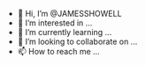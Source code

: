 - 👋 Hi, I’m @JAMESSHOWELL
- 👀 I’m interested in ...
- 🌱 I’m currently learning ...
- 💞️ I’m looking to collaborate on ...
- 📫 How to reach me ...

<!---
JAMESSHOWELL/JAMESSHOWELL is a ✨ special ✨ repository because its `README.md` (this file) appears on your GitHub profile.
You can click the Preview link to take a look at your changes.
--->
